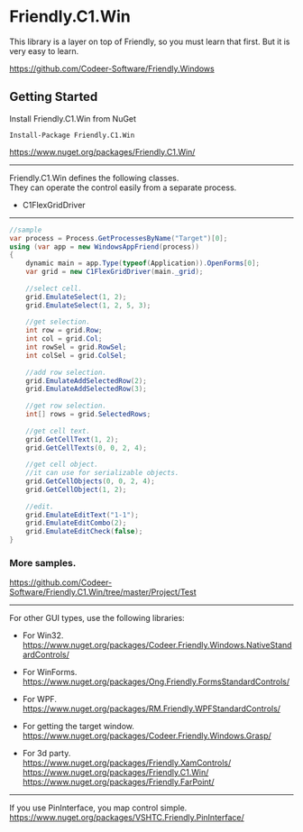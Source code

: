 Friendly.C1.Win
============================

This library is a layer on top of
Friendly, so you must learn that first.
But it is very easy to learn.

https://github.com/Codeer-Software/Friendly.Windows 

## Getting Started
Install Friendly.C1.Win from NuGet

    Install-Package Friendly.C1.Win
https://www.nuget.org/packages/Friendly.C1.Win/

***
Friendly.C1.Win defines the following classes.   
They can operate the control easily from a separate process.  

* C1FlexGridDriver

***
```cs  
//sample  
var process = Process.GetProcessesByName("Target")[0];  
using (var app = new WindowsAppFriend(process))  
{  
    dynamic main = app.Type(typeof(Application)).OpenForms[0];  
    var grid = new C1FlexGridDriver(main._grid);
    
    //select cell.
    grid.EmulateSelect(1, 2);
    grid.EmulateSelect(1, 2, 5, 3);
    
    //get selection.
    int row = grid.Row;
    int col = grid.Col;
    int rowSel = grid.RowSel;
    int colSel = grid.ColSel;
    
    //add row selection.
    grid.EmulateAddSelectedRow(2);
    grid.EmulateAddSelectedRow(3);
    
    //get row selection.
    int[] rows = grid.SelectedRows;
    
    //get cell text.
    grid.GetCellText(1, 2);
    grid.GetCellTexts(0, 0, 2, 4);
    
    //get cell object.
    //it can use for serializable objects.
    grid.GetCellObjects(0, 0, 2, 4);
    grid.GetCellObject(1, 2);
    
    //edit.
    grid.EmulateEditText("1-1");
    grid.EmulateEditCombo(2);
    grid.EmulateEditCheck(false);
}  
```
### More samples.
https://github.com/Codeer-Software/Friendly.C1.Win/tree/master/Project/Test

***
For other GUI types, use the following libraries:

* For Win32.  
https://www.nuget.org/packages/Codeer.Friendly.Windows.NativeStandardControls/  

* For WinForms.  
https://www.nuget.org/packages/Ong.Friendly.FormsStandardControls/  

* For WPF.  
https://www.nuget.org/packages/RM.Friendly.WPFStandardControls/  

* For getting the target window.  
https://www.nuget.org/packages/Codeer.Friendly.Windows.Grasp/  

* For 3d party.  
https://www.nuget.org/packages/Friendly.XamControls/  
https://www.nuget.org/packages/Friendly.C1.Win/  
https://www.nuget.org/packages/Friendly.FarPoint/  

***
If you use PinInterface, you map control simple.  
https://www.nuget.org/packages/VSHTC.Friendly.PinInterface/


